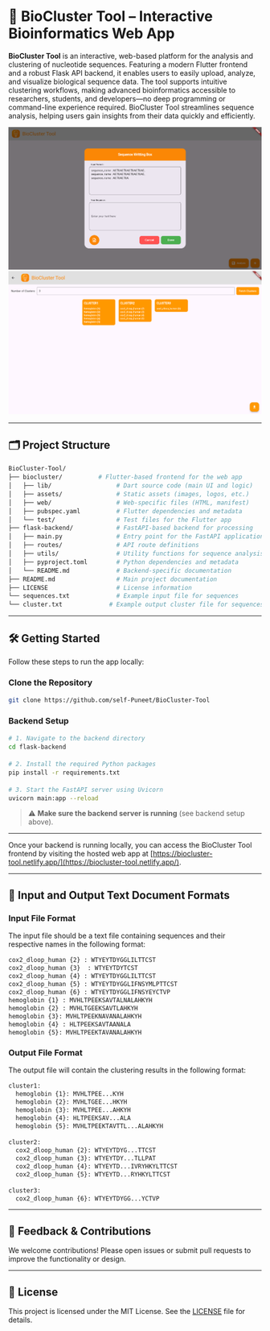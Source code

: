 # 🧬 BioCluster Tool – Interactive Bioinformatics Web App

**BioCluster Tool** is an interactive, web-based platform for the analysis and clustering of nucleotide sequences. Featuring a modern Flutter frontend and a robust Flask API backend, it enables users to easily upload, analyze, and visualize biological sequence data. The tool supports intuitive clustering workflows, making advanced bioinformatics accessible to researchers, students, and developers—no deep programming or command-line experience required. BioCluster Tool streamlines sequence analysis, helping users gain insights from their data quickly and efficiently.

![screenshot](biocluster_test/assets/screenshorts/input_sequence.png)
![screenshot](biocluster_test/assets/screenshorts/clustering.png)

---

## 🗂 Project Structure

```bash
BioCluster-Tool/
├── biocluster/          # Flutter-based frontend for the web app
│   ├── lib/                  # Dart source code (main UI and logic)
│   ├── assets/               # Static assets (images, logos, etc.)
│   ├── web/                  # Web-specific files (HTML, manifest)
│   ├── pubspec.yaml          # Flutter dependencies and metadata
│   └── test/                 # Test files for the Flutter app
├── flask-backend/            # FastAPI-based backend for processing
│   ├── main.py               # Entry point for the FastAPI application
│   ├── routes/               # API route definitions
│   ├── utils/                # Utility functions for sequence analysis
│   ├── pyproject.toml        # Python dependencies and metadata
│   └── README.md             # Backend-specific documentation
├── README.md                 # Main project documentation
├── LICENSE                   # License information
└── sequences.txt             # Example input file for sequences
└── cluster.txt             # Example output cluster file for sequences
```

---

## 🛠 Getting Started

Follow these steps to run the app locally:

### Clone the Repository

```bash
git clone https://github.com/self-Puneet/BioCluster-Tool
```

### Backend Setup

```bash
# 1. Navigate to the backend directory
cd flask-backend

# 2. Install the required Python packages
pip install -r requirements.txt

# 3. Start the FastAPI server using Uvicorn
uvicorn main:app --reload
```

> ⚠️ **Make sure the backend server is running** (see backend setup above).

---

Once your backend is running locally, you can access the BioCluster Tool frontend by visiting the hosted web app at [https://biocluster-tool.netlify.app/](https://biocluster-tool.netlify.app/).

---

## 📄 Input and Output Text Document Formats

### Input File Format
The input file should be a text file containing sequences and their respective names in the following format:

```
cox2_dloop_human {2} : WTYEYTDYGGLILTTCST
cox2_dloop_human {3}  : WTYEYTDYTCST
cox2_dloop_human {4} : WTYEYTDYGGLILTTCST
cox2_dloop_human {5} : WTYEYTDYGGLIFNSYMLPTTCST
cox2_dloop_human {6} : WTYEYTDYGGLIFNSYEYCTVP
hemoglobin {1} : MVHLTPEEKSAVTALNALAHKYH
hemoglobin {2} : MVHLTGEEKSAVTLAHKYH
hemoglobin {3}: MVHLTPEEKNAVANALAHKYH
hemoglobin {4} : HLTPEEKSAVTAANALA
hemoglobin {5}: MVHLTPEEKTAVANALAHKYH
```

### Output File Format
The output file will contain the clustering results in the following format:

```
cluster1:
  hemoglobin {1}: MVHLTPEE...KYH
  hemoglobin {2}: MVHLTGEE...HKYH
  hemoglobin {3}: MVHLTPEE...AHKYH
  hemoglobin {4}: HLTPEEKSAV...ALA
  hemoglobin {5}: MVHLTPEEKTAVTTL...ALAHKYH

cluster2:
  cox2_dloop_human {2}: WTYEYTDYG...TTCST
  cox2_dloop_human {3}: WTYEYTDY...TLLPAT
  cox2_dloop_human {4}: WTYEYTD...IVRYHKYLTTCST
  cox2_dloop_human {5}: WTYEYTD...RYHKYLTTCST

cluster3:
  cox2_dloop_human {6}: WTYEYTDYGG...YCTVP

```

---

## 💬 Feedback & Contributions

We welcome contributions! Please open issues or submit pull requests to improve the functionality or design.

---

## 📜 License

This project is licensed under the MIT License. See the [LICENSE](../LICENSE) file for details.
